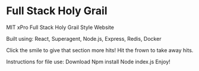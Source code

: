 # Full Stack Holy Grail

MIT xPro Full Stack Holy Grail Style Website

Built using: 
React, Superagent, Node.js, Express, Redis, Docker

Click the smile to give that section more hits! Hit the frown to take away hits. 

Instructions for file use: 
Download
Npm install
Node index.js
Enjoy!
